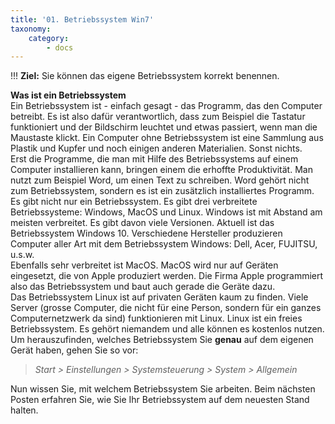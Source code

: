 ```yaml
---
title: '01. Betriebssystem Win7'
taxonomy:
    category:
        - docs
---
```


!!! **Ziel:** Sie können das eigene Betriebssystem korrekt benennen.

**Was ist ein Betriebssystem**<br>
Ein Betriebssystem ist - einfach gesagt - das Programm, das den Computer betreibt. Es ist also dafür verantwortlich, dass zum Beispiel die Tastatur funktioniert und der Bildschirm leuchtet und etwas passiert, wenn man die Maustaste klickt. Ein Computer ohne Betriebssystem ist eine Sammlung aus Plastik und Kupfer und noch einigen anderen Materialien. Sonst nichts.<br>
Erst die Programme, die man mit Hilfe des Betriebssystems auf einem Computer installieren kann, bringen einem die erhoffte Produktivität. Man nutzt zum Beispiel Word, um einen Text zu schreiben. Word gehört nicht zum Betriebssystem, sondern es ist ein zusätzlich installiertes Programm.
Es gibt nicht nur ein Betriebssystem. Es gibt drei verbreitete Betriebssysteme: Windows, MacOS und Linux. Windows ist mit Abstand am meisten verbreitet. Es gibt davon viele Versionen. Aktuell ist das Betriebssystem Windows 10. Verschiedene Hersteller produzieren Computer aller Art mit dem Betriebssystem Windows: Dell, Acer, FUJITSU, u.s.w.<br>
Ebenfalls sehr verbreitet ist MacOS. MacOS wird nur auf Geräten eingesetzt, die von Apple produziert werden. Die Firma Apple programmiert also das Betriebssystem und baut auch gerade die Geräte dazu.<br>
Das Betriebssystem Linux ist auf privaten Geräten kaum zu finden. Viele Server (grosse Computer, die nicht für eine Person, sondern für ein ganzes Computernetzwerk da sind) funktionieren mit Linux. Linux ist ein freies Betriebssystem. Es gehört niemandem und alle können es kostenlos nutzen.
Um herauszufinden, welches Betriebssystem Sie **genau** auf dem eigenen Gerät haben, gehen Sie so vor:<br>

>*Start > Einstellungen > Systemsteuerung > System > Allgemein*<br>

Nun wissen Sie, mit welchem Betriebssystem Sie arbeiten. Beim nächsten Posten erfahren Sie, wie Sie Ihr Betriebssystem auf dem neuesten Stand halten.




